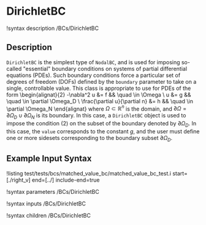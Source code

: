 
# DirichletBC
!syntax description /BCs/DirichletBC

## Description
`DirichletBC` is the simplest type of `NodalBC`, and is used for
imposing so-called "essential" boundary conditions on systems of
partial differential equations (PDEs).  Such boundary conditions force
a particular set of degrees of freedom (DOFs) defined by the
`boundary` parameter to take on a single, controllable value. This
class is appropriate to use for PDEs of the form
\begin{alignat}{2}
  -\nabla^2 u &= f && \quad \in \Omega \\
  u &= g && \quad \in \partial \Omega_D \\
  \frac{\partial u}{\partial n} &= h && \quad \in \partial \Omega_N
\end{alignat}
where $\Omega \subset \mathbb{R}^n$ is the domain, and $\partial
\Omega = \partial \Omega_D \cup \partial \Omega_N$ is its boundary. In
this case, a `DirichletBC` object is used to impose the condition (2)
on the subset of the boundary denoted by $\partial \Omega_D$. In this case, the
`value` corresponds to the constant $g$, and the user must define one
or more sidesets corresponding to the boundary subset $\partial \Omega_D$.

## Example Input Syntax
!listing test/tests/bcs/matched_value_bc/matched_value_bc_test.i start=[./right_v] end=[../] include-end=true

!syntax parameters /BCs/DirichletBC

!syntax inputs /BCs/DirichletBC

!syntax children /BCs/DirichletBC
